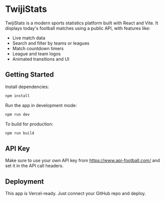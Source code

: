 
# TwijiStats

TwijiStats is a modern sports statistics platform built with React and Vite. It displays today's football matches using a public API, with features like:

- Live match data
- Search and filter by teams or leagues
- Match countdown timers
- League and team logos
- Animated transitions and UI

## Getting Started

Install dependencies:

```bash
npm install
```

Run the app in development mode:

```bash
npm run dev
```

To build for production:

```bash
npm run build
```

## API Key

Make sure to use your own API key from https://www.api-football.com/ and set it in the API call headers.

## Deployment

This app is Vercel-ready. Just connect your GitHub repo and deploy.

